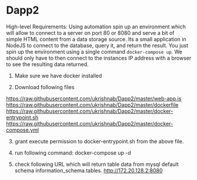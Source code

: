 # Dapp2

High-level Requirements: Using automation spin up an environment which will allow to connect to a server on port 80 or 8080 and serve a bit of simple HTML content from a data storage source. Its a small application in NodeJS to connect to the database, query it, and return the result. You just spin up the environment using a single command `docker-compose up`. We should only have to then connect to the instances IP address with a browser to see the resulting data returned. 

1) Make sure we have docker installed

2) Download following files

https://raw.githubusercontent.com/ukrishnab/Dapp2/master/web-app.js
https://raw.githubusercontent.com/ukrishnab/Dapp2/master/dockerfile
https://raw.githubusercontent.com/ukrishnab/Dapp2/master/docker-entrypoint.sh
https://raw.githubusercontent.com/ukrishnab/Dapp2/master/docker-compose.yml

3) grant execute permission to docker-entrypoint.sh from the above file.

4) run following command:
 docker-compose up -d
 
5) check following URL which will return table data from mysql default schema information_schema.tables.
 http://172.20.128.2:8080

